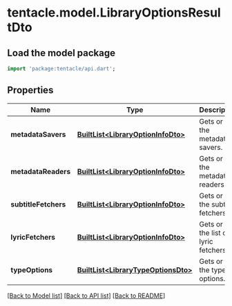 # tentacle.model.LibraryOptionsResultDto

## Load the model package
```dart
import 'package:tentacle/api.dart';
```

## Properties
Name | Type | Description | Notes
------------ | ------------- | ------------- | -------------
**metadataSavers** | [**BuiltList&lt;LibraryOptionInfoDto&gt;**](LibraryOptionInfoDto.md) | Gets or sets the metadata savers. | [optional] 
**metadataReaders** | [**BuiltList&lt;LibraryOptionInfoDto&gt;**](LibraryOptionInfoDto.md) | Gets or sets the metadata readers. | [optional] 
**subtitleFetchers** | [**BuiltList&lt;LibraryOptionInfoDto&gt;**](LibraryOptionInfoDto.md) | Gets or sets the subtitle fetchers. | [optional] 
**lyricFetchers** | [**BuiltList&lt;LibraryOptionInfoDto&gt;**](LibraryOptionInfoDto.md) | Gets or sets the list of lyric fetchers. | [optional] 
**typeOptions** | [**BuiltList&lt;LibraryTypeOptionsDto&gt;**](LibraryTypeOptionsDto.md) | Gets or sets the type options. | [optional] 

[[Back to Model list]](../README.md#documentation-for-models) [[Back to API list]](../README.md#documentation-for-api-endpoints) [[Back to README]](../README.md)


